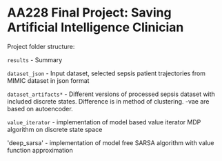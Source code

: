 # AA228 Final Project: Saving Artificial Intelligence Clinician

Project folder structure:

`results` - Summary 

`dataset_json` - Input dataset, selected sepsis patient trajectories from MIMIC dataset in json format

`dataset_artifacts*` - Different versions of processed sepsis dataset with included discrete states. Difference is in method of clustering. -vae are based on autoencoder.

`value_iterator` - implementation of model based value iterator MDP algorithm on discrete state space

'deep_sarsa' - implementation of model free SARSA algorithm with value function approximation


